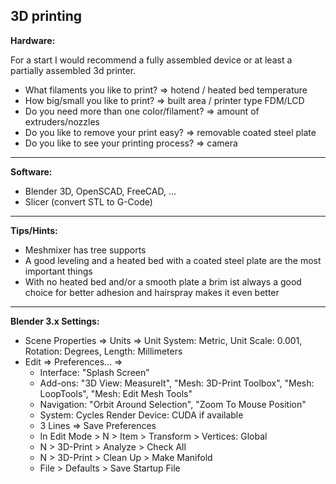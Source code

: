 ## 3D printing

**Hardware:**

For a start I would recommend a fully assembled device or at least a partially assembled 3d printer.
- What filaments you like to print? => hotend / heated bed temperature
- How big/small you like to print? => built area / printer type FDM/LCD
- Do you need more than one color/filament? => amount of extruders/nozzles
- Do you like to remove your print easy? => removable coated steel plate
- Do you like to see your printing process? => camera

****
**Software:**

* Blender 3D, OpenSCAD, FreeCAD, ...
* Slicer (convert STL to G-Code)

****
**Tips/Hints:**

* Meshmixer has tree supports
* A good leveling and a heated bed with a coated steel plate are the most important things
* With no heated bed and/or a smooth plate a brim ist always a good choice for better adhesion and hairspray makes it even better

****
**Blender 3.x Settings:**

* Scene Properties => Units => Unit System: Metric, Unit Scale: 0.001, Rotation: Degrees, Length: Millimeters
* Edit => Preferences... => 
  - Interface: "Splash Screen"
  - Add-ons: "3D View: MeasureIt", "Mesh: 3D-Print Toolbox", "Mesh: LoopTools", "Mesh: Edit Mesh Tools"
  - Navigation: "Orbit Around Selection", "Zoom To Mouse Position"
  - System: Cycles Render Device: CUDA if available
  - 3 Lines => Save Preferences
  - In Edit Mode > N > Item > Transform > Vertices: Global
  - N > 3D-Print > Analyze > Check All
  - N > 3D-Print > Clean Up > Make Manifold
  - File > Defaults > Save Startup File
